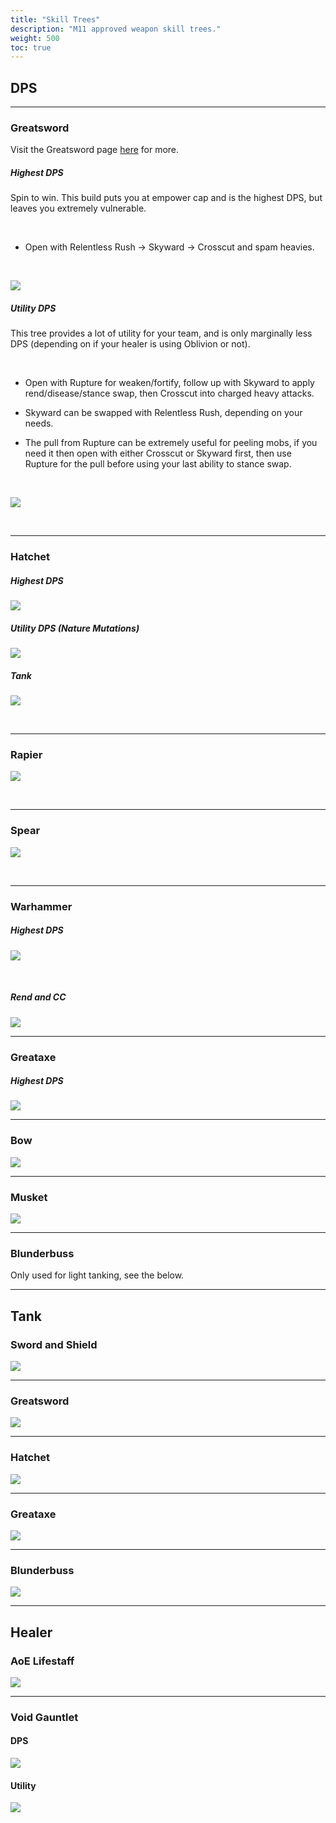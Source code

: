 ```yaml
---
title: "Skill Trees"
description: "M11 approved weapon skill trees."
weight: 500
toc: true
---
```

<style>

.content img{
    max-width:100%;
}
  @media(max-width: 775px) {
  .content img {
    max-width:100%;
  }
</style>


## DPS

---

### Greatsword

Visit the Greatsword page <a href="/nw/brimstone/gs/" target="_blank">here</a> for more.

##### Highest DPS

Spin to win. This build puts you at empower cap and is the highest DPS, but leaves you extremely vulnerable.

<br>

- Open with Relentless Rush -> Skyward -> Crosscut and spam heavies.

<br>

<a href="https://i.imgur.com/nHtKdAE.png" target="_blank"><img class="skilltree" src="https://i.imgur.com/nHtKdAE.png"></img></a>

##### Utility DPS

This tree provides a lot of utility for your team, and is only marginally less DPS (depending on if your healer is using Oblivion or not).

<br>

- Open with Rupture for weaken/fortify, follow up with Skyward to apply rend/disease/stance swap, then Crosscut into charged heavy attacks.

- Skyward can be swapped with Relentless Rush, depending on your needs.

- The pull from Rupture can be extremely useful for peeling mobs, if you need it then open with either Crosscut or Skyward first, then use Rupture for the pull before using your last ability to stance swap.

<br>

<a href="https://i.imgur.com/gSoA8Ob.png" target="_blank"><img class="skilltree" src="https://i.imgur.com/gSoA8Ob.png"></img></a>

<br>

---

<script async src="https://pagead2.googlesyndication.com/pagead/js/adsbygoogle.js?client=ca-pub-6183346058041496"
     crossorigin="anonymous"></script>
<ins class="adsbygoogle"
     style="display:block; text-align:center;"
     data-ad-layout="in-article"
     data-ad-format="fluid"
     data-ad-client="ca-pub-6183346058041496"
     data-ad-slot="7426281108"></ins>
<script>
     (adsbygoogle = window.adsbygoogle || []).push({});
</script>


### Hatchet

##### Highest DPS

<a href="https://i.imgur.com/6pCHPXw.png" target="_blank"><img class="skilltree" src="https://i.imgur.com/6pCHPXw.png"></img></a>

##### Utility DPS (Nature Mutations)

<a href="/images/skilltrees/hatchet/2.png" target="_blank"><img class="skilltree" src="/images/skilltrees/hatchet/2.png"></img></a>

##### Tank

<a href="https://i.imgur.com/JS1ZNRT.png" target="_blank"><img class="skilltree" src="https://i.imgur.com/JS1ZNRT.png"></img></a>

<br>

---

### Rapier

<a href="https://i.imgur.com/pW1w9Sq.png" target="_blank"><img class="skilltree" src="https://i.imgur.com/pW1w9Sq.png"></img></a>

<br>

---


### Spear

<a href="https://i.imgur.com/zYeG1jA.png" target="_blank"><img class="skilltree" src="https://i.imgur.com/zYeG1jA.png"></img></a>

<br>

---

<script async src="https://pagead2.googlesyndication.com/pagead/js/adsbygoogle.js?client=ca-pub-6183346058041496"
     crossorigin="anonymous"></script>
<ins class="adsbygoogle"
     style="display:block; text-align:center;"
     data-ad-layout="in-article"
     data-ad-format="fluid"
     data-ad-client="ca-pub-6183346058041496"
     data-ad-slot="7426281108"></ins>
<script>
     (adsbygoogle = window.adsbygoogle || []).push({});
</script>


### Warhammer

##### Highest DPS

<a href="https://i.imgur.com/tge1aaG.png" target="_blank"><img class="skilltree" src="https://i.imgur.com/tge1aaG.png"></img></a>

<br>

##### Rend and CC

<a href="https://i.imgur.com/z06JhJg.png" target="_blank"><img class="skilltree" src="https://i.imgur.com/z06JhJg.png"></img></a>


---

### Greataxe
##### Highest DPS

<a href="https://i.imgur.com/MzMdcCR.png" target="_blank"><img class="skilltree" src="https://i.imgur.com/MzMdcCR.png"></img></a>


---

<script async src="https://pagead2.googlesyndication.com/pagead/js/adsbygoogle.js?client=ca-pub-6183346058041496"
     crossorigin="anonymous"></script>
<ins class="adsbygoogle"
     style="display:block; text-align:center;"
     data-ad-layout="in-article"
     data-ad-format="fluid"
     data-ad-client="ca-pub-6183346058041496"
     data-ad-slot="7426281108"></ins>
<script>
     (adsbygoogle = window.adsbygoogle || []).push({});
</script>



### Bow

<a href="https://i.imgur.com/43ojXgi.png" target="_blank"><img class="skilltree" src="https://i.imgur.com/43ojXgi.png"></img></a>

---


<script async src="https://pagead2.googlesyndication.com/pagead/js/adsbygoogle.js?client=ca-pub-6183346058041496"
     crossorigin="anonymous"></script>
<ins class="adsbygoogle"
     style="display:block; text-align:center;"
     data-ad-layout="in-article"
     data-ad-format="fluid"
     data-ad-client="ca-pub-6183346058041496"
     data-ad-slot="7426281108"></ins>
<script>
     (adsbygoogle = window.adsbygoogle || []).push({});
</script>


### Musket

<a href="https://i.imgur.com/G2jBaRC.png" target="_blank"><img class="skilltree" src="https://i.imgur.com/G2jBaRC.png"></img></a>

---

### Blunderbuss
Only used for light tanking, see the below.

---

<script async src="https://pagead2.googlesyndication.com/pagead/js/adsbygoogle.js?client=ca-pub-6183346058041496"
     crossorigin="anonymous"></script>
<ins class="adsbygoogle"
     style="display:block; text-align:center;"
     data-ad-layout="in-article"
     data-ad-format="fluid"
     data-ad-client="ca-pub-6183346058041496"
     data-ad-slot="7426281108"></ins>
<script>
     (adsbygoogle = window.adsbygoogle || []).push({});
</script>


## Tank

### Sword and Shield

<a href="https://i.imgur.com/Ot8kC9m.png" target="_blank"><img class="skilltree" src="https://i.imgur.com/Ot8kC9m.png"></img></a>

---

### Greatsword

<a href="https://i.imgur.com/p0mm5jv.png" target="_blank"><img class="skilltree" src="https://i.imgur.com/p0mm5jv.png"></img></a>

---

### Hatchet

<a href="https://i.imgur.com/HE5lwKj.png" target="_blank"><img class="skilltree" src="https://i.imgur.com/HE5lwKj.png"></img></a>

---

<script async src="https://pagead2.googlesyndication.com/pagead/js/adsbygoogle.js?client=ca-pub-6183346058041496"
     crossorigin="anonymous"></script>
<ins class="adsbygoogle"
     style="display:block; text-align:center;"
     data-ad-layout="in-article"
     data-ad-format="fluid"
     data-ad-client="ca-pub-6183346058041496"
     data-ad-slot="7426281108"></ins>
<script>
     (adsbygoogle = window.adsbygoogle || []).push({});
</script>

 
### Greataxe

<a href="https://i.imgur.com/MzMdcCR.png" target="_blank"><img class="skilltree" src="https://i.imgur.com/MzMdcCR.png"></img></a>

---

### Blunderbuss

<a href="/images/skilltrees/blunderbuss/tank.png" target="_blank"><img class="skilltree" src="/images/skilltrees/blunderbuss/tank.png"></img></a>

---

## Healer

### AoE Lifestaff

<a href="https://i.imgur.com/z5J2P5h.png" target="_blank"><img class="skilltree" src="https://i.imgur.com/z5J2P5h.png"></img></a>

---

<script async src="https://pagead2.googlesyndication.com/pagead/js/adsbygoogle.js?client=ca-pub-6183346058041496"
     crossorigin="anonymous"></script>
<ins class="adsbygoogle"
     style="display:block; text-align:center;"
     data-ad-layout="in-article"
     data-ad-format="fluid"
     data-ad-client="ca-pub-6183346058041496"
     data-ad-slot="7426281108"></ins>
<script>
     (adsbygoogle = window.adsbygoogle || []).push({});
</script>


### Void Gauntlet

#### DPS

<a href="https://i.imgur.com/N87wyjK.png" target="_blank"><img class="skilltree" src="https://i.imgur.com/N87wyjK.png"></img></a>

#### Utility

<a href="https://i.imgur.com/ToQnJQ9.png" target="_blank"><img class="skilltree" src="https://i.imgur.com/ToQnJQ9.png"></img></a>



<script async src="https://pagead2.googlesyndication.com/pagead/js/adsbygoogle.js?client=ca-pub-6183346058041496"
     crossorigin="anonymous"></script>
<ins class="adsbygoogle"
     style="display:block; text-align:center;"
     data-ad-layout="in-article"
     data-ad-format="fluid"
     data-ad-client="ca-pub-6183346058041496"
     data-ad-slot="7426281108"></ins>
<script>
     (adsbygoogle = window.adsbygoogle || []).push({});
</script>